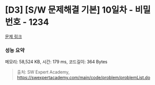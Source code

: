 # [D3] [S/W 문제해결 기본] 10일차 - 비밀번호 - 1234 

[문제 링크](https://swexpertacademy.com/main/code/problem/problemDetail.do?contestProbId=AV14_DEKAJcCFAYD) 

### 성능 요약

메모리: 58,524 KB, 시간: 179 ms, 코드길이: 364 Bytes



> 출처: SW Expert Academy, https://swexpertacademy.com/main/code/problem/problemList.do